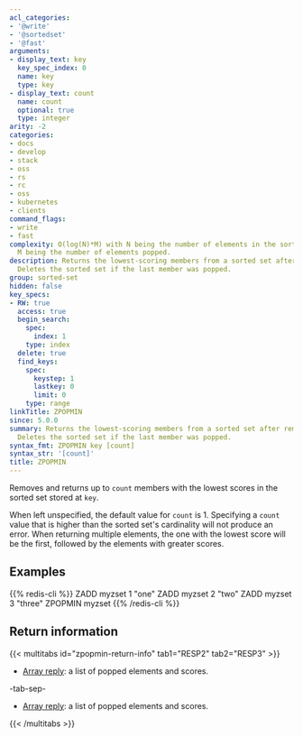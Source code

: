 ```yaml
---
acl_categories:
- '@write'
- '@sortedset'
- '@fast'
arguments:
- display_text: key
  key_spec_index: 0
  name: key
  type: key
- display_text: count
  name: count
  optional: true
  type: integer
arity: -2
categories:
- docs
- develop
- stack
- oss
- rs
- rc
- oss
- kubernetes
- clients
command_flags:
- write
- fast
complexity: O(log(N)*M) with N being the number of elements in the sorted set, and
  M being the number of elements popped.
description: Returns the lowest-scoring members from a sorted set after removing them.
  Deletes the sorted set if the last member was popped.
group: sorted-set
hidden: false
key_specs:
- RW: true
  access: true
  begin_search:
    spec:
      index: 1
    type: index
  delete: true
  find_keys:
    spec:
      keystep: 1
      lastkey: 0
      limit: 0
    type: range
linkTitle: ZPOPMIN
since: 5.0.0
summary: Returns the lowest-scoring members from a sorted set after removing them.
  Deletes the sorted set if the last member was popped.
syntax_fmt: ZPOPMIN key [count]
syntax_str: '[count]'
title: ZPOPMIN
---
```

Removes and returns up to `count` members with the lowest scores in the sorted
set stored at `key`.

When left unspecified, the default value for `count` is 1. Specifying a `count`
value that is higher than the sorted set's cardinality will not produce an
error. When returning multiple elements, the one with the lowest score will
be the first, followed by the elements with greater scores.

## Examples

{{% redis-cli %}}
ZADD myzset 1 "one"
ZADD myzset 2 "two"
ZADD myzset 3 "three"
ZPOPMIN myzset
{{% /redis-cli %}}

## Return information

{{< multitabs id="zpopmin-return-info" 
    tab1="RESP2" 
    tab2="RESP3" >}}

* [Array reply](../../develop/reference/protocol-spec#arrays): a list of popped elements and scores.

-tab-sep-

* [Array reply](../../develop/reference/protocol-spec#arrays): a list of popped elements and scores.

{{< /multitabs >}}
